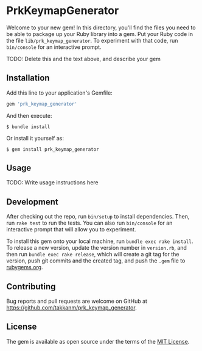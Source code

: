# PrkKeymapGenerator

Welcome to your new gem! In this directory, you'll find the files you need to be able to package up your Ruby library into a gem. Put your Ruby code in the file `lib/prk_keymap_generator`. To experiment with that code, run `bin/console` for an interactive prompt.

TODO: Delete this and the text above, and describe your gem

## Installation

Add this line to your application's Gemfile:

```ruby
gem 'prk_keymap_generator'
```

And then execute:

    $ bundle install

Or install it yourself as:

    $ gem install prk_keymap_generator

## Usage

TODO: Write usage instructions here

## Development

After checking out the repo, run `bin/setup` to install dependencies. Then, run `rake test` to run the tests. You can also run `bin/console` for an interactive prompt that will allow you to experiment.

To install this gem onto your local machine, run `bundle exec rake install`. To release a new version, update the version number in `version.rb`, and then run `bundle exec rake release`, which will create a git tag for the version, push git commits and the created tag, and push the `.gem` file to [rubygems.org](https://rubygems.org).

## Contributing

Bug reports and pull requests are welcome on GitHub at https://github.com/takkanm/prk_keymap_generator.

## License

The gem is available as open source under the terms of the [MIT License](https://opensource.org/licenses/MIT).
